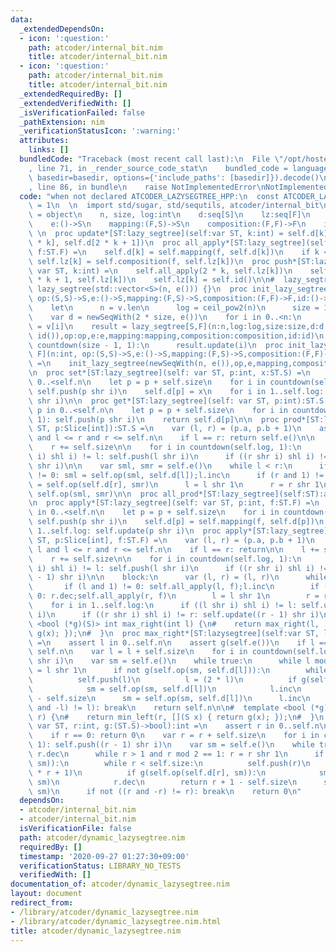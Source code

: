 ```yaml
---
data:
  _extendedDependsOn:
  - icon: ':question:'
    path: atcoder/internal_bit.nim
    title: atcoder/internal_bit.nim
  - icon: ':question:'
    path: atcoder/internal_bit.nim
    title: atcoder/internal_bit.nim
  _extendedRequiredBy: []
  _extendedVerifiedWith: []
  _isVerificationFailed: false
  _pathExtension: nim
  _verificationStatusIcon: ':warning:'
  attributes:
    links: []
  bundledCode: "Traceback (most recent call last):\n  File \"/opt/hostedtoolcache/Python/3.10.0/x64/lib/python3.10/site-packages/onlinejudge_verify/documentation/build.py\"\
    , line 71, in _render_source_code_stat\n    bundled_code = language.bundle(stat.path,\
    \ basedir=basedir, options={'include_paths': [basedir]}).decode()\n  File \"/opt/hostedtoolcache/Python/3.10.0/x64/lib/python3.10/site-packages/onlinejudge_verify/languages/nim.py\"\
    , line 86, in bundle\n    raise NotImplementedError\nNotImplementedError\n"
  code: "when not declared ATCODER_LAZYSEGTREE_HPP:\n  const ATCODER_LAZYSEGTREE_HPP*\
    \ = 1\n  \n  import std/sugar, std/sequtils, atcoder/internal_bit\n  type lazy_segtree*[S,F]\
    \ = object\n    n, size, log:int\n    d:seq[S]\n    lz:seq[F]\n    op:(S, S)->S\n\
    \    e:()->S\n    mapping:(F,S)->S\n    composition:(F,F)->F\n    id:()->F\n \
    \ \n  proc update*[ST:lazy_segtree](self:var ST, k:int) = self.d[k] = self.op(self.d[2\
    \ * k], self.d[2 * k + 1])\n  proc all_apply*[ST:lazy_segtree](self:var ST, k:int,\
    \ f:ST.F) =\n    self.d[k] = self.mapping(f, self.d[k])\n    if k < self.size:\
    \ self.lz[k] = self.composition(f, self.lz[k])\n  proc push*[ST:lazy_segtree](self:\
    \ var ST, k:int) =\n    self.all_apply(2 * k, self.lz[k])\n    self.all_apply(2\
    \ * k + 1, self.lz[k])\n    self.lz[k] = self.id()\n\n#  lazy_segtree(int n) :\
    \ lazy_segtree(std::vector<S>(n, e())) {}\n  proc init_lazy_segtree*[S, F](v:seq[S],\
    \ op:(S,S)->S,e:()->S,mapping:(F,S)->S,composition:(F,F)->F,id:()->F):auto =\n\
    \    let\n      n = v.len\n      log = ceil_pow2(n)\n      size = 1 shl log\n\
    \    var d = newSeqWith(2 * size, e())\n    for i in 0..<n:\n      d[size + i]\
    \ = v[i]\n    result = lazy_segtree[S,F](n:n,log:log,size:size,d:d,lz:newSeqWith(size,\
    \ id()),op:op,e:e,mapping:mapping,composition:composition,id:id)\n    for i in\
    \ countdown(size - 1, 1):\n      result.update(i)\n  proc init_lazy_segtree*[S,\
    \ F](n:int, op:(S,S)->S,e:()->S,mapping:(F,S)->S,composition:(F,F)->F,id:()->F):auto\
    \ =\n    init_lazy_segtree(newSeqWith(n, e()),op,e,mapping,composition,id)\n\n\
    \n  proc set*[ST:lazy_segtree](self: var ST, p:int, x:ST.S) =\n    assert p in\
    \ 0..<self.n\n    let p = p + self.size\n    for i in countdown(self.log, 1):\
    \ self.push(p shr i)\n    self.d[p] = x\n    for i in 1..self.log: self.update(p\
    \ shr i)\n\n  proc get*[ST:lazy_segtree](self: var ST, p:int):ST.S =\n    assert\
    \ p in 0..<self.n\n    let p = p + self.size\n    for i in countdown(self.log,\
    \ 1): self.push(p shr i)\n    return self.d[p]\n\n  proc prod*[ST:lazy_segtree](self:var\
    \ ST, p:Slice[int]):ST.S =\n    var (l, r) = (p.a, p.b + 1)\n    assert 0 <= l\
    \ and l <= r and r <= self.n\n    if l == r: return self.e()\n\n    l += self.size\n\
    \    r += self.size\n\n    for i in countdown(self.log, 1):\n      if ((l shr\
    \ i) shl i) != l: self.push(l shr i)\n      if ((r shr i) shl i) != r: self.push(r\
    \ shr i)\n\n    var sml, smr = self.e()\n    while l < r:\n      if (l and 1)\
    \ != 0: sml = self.op(sml, self.d[l]);l.inc\n      if (r and 1) != 0: r.dec;smr\
    \ = self.op(self.d[r], smr)\n      l = l shr 1\n      r = r shr 1\n    return\
    \ self.op(sml, smr)\n\n  proc all_prod*[ST:lazy_segtree](self:ST):auto = self.d[1]\n\
    \n  proc apply*[ST:lazy_segtree](self: var ST, p:int, f:ST.F) =\n    assert p\
    \ in 0..<self.n\n    let p = p + self.size\n    for i in countdown(self.log, 1):\
    \ self.push(p shr i)\n    self.d[p] = self.mapping(f, self.d[p])\n    for i in\
    \ 1..self.log: self.update(p shr i)\n  proc apply*[ST:lazy_segtree](self: var\
    \ ST, p:Slice[int], f:ST.F) =\n    var (l, r) = (p.a, p.b + 1)\n    assert 0 <=\
    \ l and l <= r and r <= self.n\n    if l == r: return\n\n    l += self.size\n\
    \    r += self.size\n\n    for i in countdown(self.log, 1):\n      if ((l shr\
    \ i) shl i) != l: self.push(l shr i)\n      if ((r shr i) shl i) != r: self.push((r\
    \ - 1) shr i)\n\n    block:\n      var (l, r) = (l, r)\n      while l < r:\n \
    \       if (l and 1) != 0: self.all_apply(l, f);l.inc\n        if (r and 1) !=\
    \ 0: r.dec;self.all_apply(r, f)\n        l = l shr 1\n        r = r shr 1\n\n\
    \    for i in 1..self.log:\n      if ((l shr i) shl i) != l: self.update(l shr\
    \ i)\n      if ((r shr i) shl i) != r: self.update((r - 1) shr i)\n\n#  template\
    \ <bool (*g)(S)> int max_right(int l) {\n#    return max_right(l, [](S x) { return\
    \ g(x); });\n#  }\n  proc max_right*[ST:lazysegtree](self:var ST, l:int, g:(ST.S)->bool):int\
    \ =\n    assert l in 0..self.n\n    assert g(self.e())\n    if l == self.n: return\
    \ self.n\n    var l = l + self.size\n    for i in countdown(self.log, 1): self.push(l\
    \ shr i)\n    var sm = self.e()\n    while true:\n      while l mod 2 == 0: l\
    \ = l shr 1\n      if not g(self.op(sm, self.d[l])):\n        while l < self.size:\n\
    \          self.push(l)\n          l = (2 * l)\n          if g(self.op(sm, self.d[l])):\n\
    \            sm = self.op(sm, self.d[l])\n            l.inc\n        return l\
    \ - self.size\n      sm = self.op(sm, self.d[l])\n      l.inc\n      if not((l\
    \ and -l) != l): break\n    return self.n\n\n#  template <bool (*g)(S)> int min_left(int\
    \ r) {\n#    return min_left(r, [](S x) { return g(x); });\n#  }\n  proc min_left*[ST:lazy_segtree](self:\
    \ var ST, r:int, g:(ST.S)->bool):int =\n    assert r in 0..self.n\n    assert(g(self.e()))\n\
    \    if r == 0: return 0\n    var r = r + self.size\n    for i in countdown(self.log,\
    \ 1): self.push((r - 1) shr i)\n    var sm = self.e()\n    while true:\n     \
    \ r.dec\n      while r > 1 and r mod 2 == 1: r = r shr 1\n      if not g(self.op(self.d[r],\
    \ sm)):\n        while r < self.size:\n          self.push(r)\n          r = (2\
    \ * r + 1)\n          if g(self.op(self.d[r], sm)):\n            sm = self.op(self.d[r],\
    \ sm)\n            r.dec\n        return r + 1 - self.size\n      sm = self.op(self.d[r],\
    \ sm)\n      if not ((r and -r) != r): break\n    return 0\n"
  dependsOn:
  - atcoder/internal_bit.nim
  - atcoder/internal_bit.nim
  isVerificationFile: false
  path: atcoder/dynamic_lazysegtree.nim
  requiredBy: []
  timestamp: '2020-09-27 01:27:30+09:00'
  verificationStatus: LIBRARY_NO_TESTS
  verifiedWith: []
documentation_of: atcoder/dynamic_lazysegtree.nim
layout: document
redirect_from:
- /library/atcoder/dynamic_lazysegtree.nim
- /library/atcoder/dynamic_lazysegtree.nim.html
title: atcoder/dynamic_lazysegtree.nim
---
```

